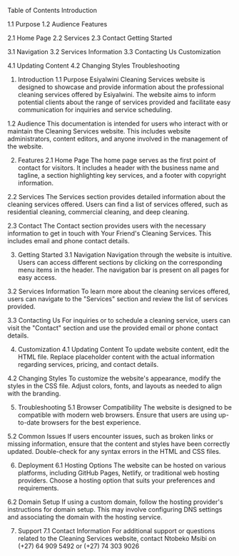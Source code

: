 Table of Contents
Introduction

1.1 Purpose
1.2 Audience
Features

2.1 Home Page
2.2 Services
2.3 Contact
Getting Started

3.1 Navigation
3.2 Services Information
3.3 Contacting Us
Customization

4.1 Updating Content
4.2 Changing Styles
Troubleshooting


1. Introduction
1.1 Purpose
Esiyalwini Cleaning Services website is designed to showcase and provide information about the professional cleaning services offered by Esiyalwini. The website aims to inform potential clients about the range of services provided and facilitate easy communication for inquiries and service scheduling.

1.2 Audience
This documentation is intended for users who interact with or maintain the Cleaning Services website. This includes website administrators, content editors, and anyone involved in the management of the website.

2. Features
2.1 Home Page
The home page serves as the first point of contact for visitors. It includes a header with the business name and tagline, a section highlighting key services, and a footer with copyright information.

2.2 Services
The Services section provides detailed information about the cleaning services offered. Users can find a list of services offered, such as residential cleaning, commercial cleaning, and deep cleaning.

2.3 Contact
The Contact section provides users with the necessary information to get in touch with Your Friend's Cleaning Services. This includes email and phone contact details.

3. Getting Started
3.1 Navigation
Navigation through the website is intuitive. Users can access different sections by clicking on the corresponding menu items in the header. The navigation bar is present on all pages for easy access.

3.2 Services Information
To learn more about the cleaning services offered, users can navigate to the "Services" section and review the list of services provided.

3.3 Contacting Us
For inquiries or to schedule a cleaning service, users can visit the "Contact" section and use the provided email or phone contact details.

4. Customization
4.1 Updating Content
To update website content, edit the HTML file. Replace placeholder content with the actual information regarding services, pricing, and contact details.

4.2 Changing Styles
To customize the website's appearance, modify the styles in the CSS file. Adjust colors, fonts, and layouts as needed to align with the branding.

5. Troubleshooting
5.1 Browser Compatibility
The website is designed to be compatible with modern web browsers. Ensure that users are using up-to-date browsers for the best experience.

5.2 Common Issues
If users encounter issues, such as broken links or missing information, ensure that the content and styles have been correctly updated. Double-check for any syntax errors in the HTML and CSS files.

6. Deployment
6.1 Hosting Options
The website can be hosted on various platforms, including GitHub Pages, Netlify, or traditional web hosting providers. Choose a hosting option that suits your preferences and requirements.

6.2 Domain Setup
If using a custom domain, follow the hosting provider's instructions for domain setup. This may involve configuring DNS settings and associating the domain with the hosting service.

7. Support
7.1 Contact Information
For additional support or questions related to the Cleaning Services website, contact Ntobeko Msibi on (+27) 64 909 5492 or (+27) 74 303 9026


